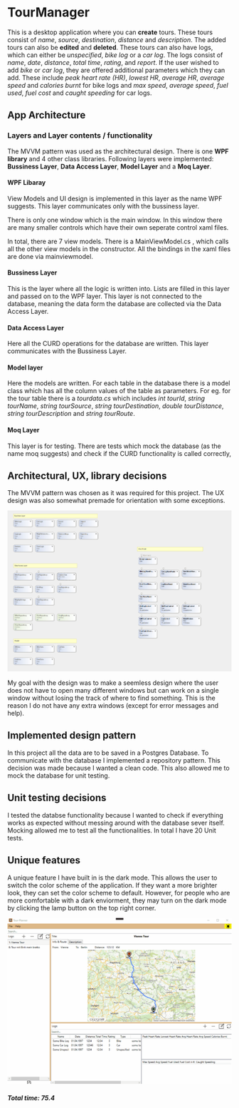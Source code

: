 # TourManager
This is a desktop application where you can **create** tours. These tours consist of *name*, *source*, *destination*, *distance* and *description*. The added tours can also be **edited** and **deleted**. These tours can also have logs, which can either be *unspecified*, *bike log* or a *car log*. The logs consist of *name*, *date*, *distance*, *total time*, *rating*, and *report*. If the user wished to add *bike* or *car log*, they are offered additional parameters which they can add. These include *peak heart rate (HR)*, *lowest HR*, *average HR*, *average speed* and *calories burnt* for bike logs and *max speed*, *average speed*, *fuel used*, *fuel cost* and *caught speeding* for car logs.

## App Architecture

### Layers and Layer contents / functionality

The MVVM pattern was used as the architectural design. There is one **WPF library** and 4 other class libraries. Following layers were implemented: **Bussiness Layer**, **Data Access Layer**, **Model Layer** and a **Moq Layer**.

#### WPF Libaray
View Models and UI design is implemented in this layer as the name WPF suggests. This layer communicates only with the bussiness layer. 

There is only one window which is the main window. In this window there are many smaller controls which have their own seperate control xaml files. 

In total, there are 7 view models. There is a MainViewModel.cs , which calls all the other view models in the constructor. All the bindings in the xaml files are done via mainviewmodel. 

#### Bussiness Layer
This is the layer where all the logic is written into. Lists are filled in this layer and passed on to the WPF layer. This layer is not connected to the database, meaning the data form the database are collected via the Data Access Layer.

#### Data Access Layer

Here all the CURD operations for the database are written. This layer communicates with the Bussiness Layer.

#### Model layer

Here the models are written. For each table in the database there is a model class which has all the column values of the table as parameters. For eg. for the tour table there is a *tourdata.cs* which includes *int tourId*, *string tourName*, *string tourSource*, *string tourDestination*, *double tourDistance*, *string tourDescription* and *string tourRoute*.


#### Moq Layer 

This layer is for testing. There are tests which mock the database (as the name moq suggests) and check if the CURD functionality is called correctly,

## Architectural, UX, library decisions

The MVVM pattern was chosen as it was required for this project. The UX design was also somewhat premade for orientation with some exceptions.

![Class diagram](img/Readme/classDiagram.png)


My goal with the design was to make a seemless design where the user does not have to open many different windows but can work on a single window without losing the track of where to find something. This is the reason I do not have any extra windows (except for error messages and help). 

## Implemented design pattern 

In this project all the data are to be saved in a Postgres Database. To communicate with the database I implemented a repository pattern. This decision was made because I wanted a clean code. This also allowed me to mock the database for unit testing.

## Unit testing decisions
I tested the databse functionality because I wanted to check if everything works as expected without messing around with the database sever itself. Mocking allowed me to test all the functionalities. In total I have 20 Unit tests.

## Unique features
A unique feature I have built in is the dark mode. This allows the user to switch the color scheme of the application. If they want a more brighter look, they can set the color scheme to default. However, for people who are more comfortable with a dark enviorment, they may turn on the dark mode by clicking the lamp button on the top right corner. 

![Dark mode](img/Readme/darkmode.gif) 


##### Total time:  75.4
